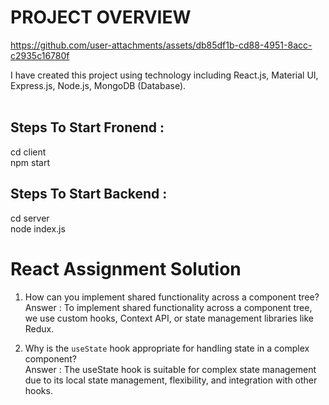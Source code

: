 # PROJECT OVERVIEW


https://github.com/user-attachments/assets/db85df1b-cd88-4951-8acc-c2935c16780f

I have created this project using technology including React.js, Material UI, Express.js, Node.js, MongoDB (Database).<br><br>

## Steps To Start Fronend :<br>
cd client<br>
npm start<br>
## Steps To Start Backend :<br>
cd server<br>
node index.js<br>

# React Assignment Solution

1. How can you implement shared functionality across a component tree? <br>
Answer : To implement shared functionality across a component tree, we use custom hooks, Context API, or state management libraries like Redux.

2. Why is the `useState` hook appropriate for handling state in a complex component? <br>
Answer : The useState hook is suitable for complex state management due to its local state management, flexibility, and integration with other hooks.


